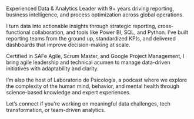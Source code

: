 Experienced Data & Analytics Leader with 9+ years driving reporting, business intelligence, and process optimization across global operations.

I turn data into actionable insights through strategic reporting, cross-functional collaboration, and tools like Power BI, SQL, and Python. I’ve built reporting teams from the ground up, standardized KPIs, and delivered dashboards that improve decision-making at scale.

Certified in SAFe Agile, Scrum Master, and Google Project Management, I bring agile leadership and technical acumen to manage data-driven initiatives with adaptability and clarity.

I’m also the host of Laboratorio de Psicología, a podcast where we explore the complexity of the human mind, behavior, and mental health through science-based knowledge and expert experiences.

Let’s connect if you're working on meaningful data challenges, tech transformation, or team-driven analytics.
